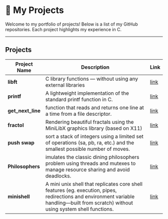 # 💼 My Projects

Welcome to my portfolio of projects! Below is a list of my GitHub repositories. Each project highlights my experience in C.

---

## Projects

| Project Name | Description | Link |
|--------------|-------------|------|
| **libft**  | C library functions — without using any external libraries | [link](https://github.com/zainanz/libft) |
| **printf** | A lightweight implementation of the standard printf function in C. | [link](https://github.com/zainanz/ft_printf) |
| **get_next_line** | function that reads and returns one line at a time from a file descriptor. | [link](https://github.com/zainanz/get_next_line) |
| **fractol** | Rendering beautiful fractals using the MiniLibX graphics library (based on X11) | [link](https://github.com/zainanz/fract-ol) |
| **push swap** | sort a stack of integers using a limited set of operations (sa, pb, ra, etc.) and the smallest possible number of moves. | [link](https://github.com/zainanz/c-learning/tree/master/push_swap) |
| **Philosophers** | imulates the classic dining philosophers problem using threads and mutexes to manage resource sharing and avoid deadlocks. | [link](https://github.com/zainanz/c-learning/tree/master/philosophersl) |
| **minishell** | A mini unix shell that replicates core shell features (eg. execution, pipes, redirections and environment variable handling—built from scratch) without using system shell functions. | [link](https://github.com/Chaudbrush/42_minishell) |

